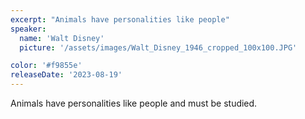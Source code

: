 ```yaml
---
excerpt: "Animals have personalities like people"
speaker:
  name: 'Walt Disney'
  picture: '/assets/images/Walt_Disney_1946_cropped_100x100.JPG'

color: '#f9855e'
releaseDate: '2023-08-19'
---
```

Animals have personalities like people and must be studied.

